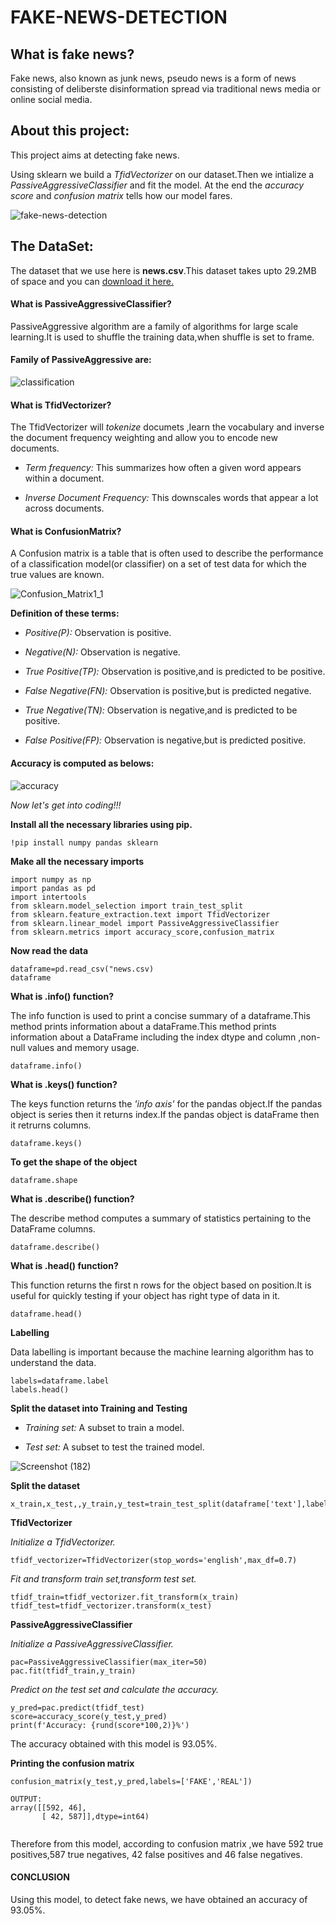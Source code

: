 # FAKE-NEWS-DETECTION

## What is fake news?
 Fake news, also known as junk news, pseudo news is a form of news consisting of deliberste disinformation spread via traditional news media or online social media.
 
## About this project:
 This project aims at detecting fake news.
 
 Using sklearn  we build a *TfidVectorizer* on our dataset.Then we intialize a *PassiveAggressiveClassifier* and fit the model. At the end the *accuracy score* and *confusion matrix* tells how our model fares.
 
 ![fake-news-detection](https://user-images.githubusercontent.com/67892708/87383431-d8c91d00-c5b6-11ea-9d07-e47afe96f7f3.jpg)
 
## The DataSet:
 
 The dataset that we use here is **news.csv**.This dataset takes upto 29.2MB of space and you can
  [download it here.](https://drive.google.com/file/d/1er9NJTLUA3qnRuyhfzuN0XUsoIC4a-_q/view)
 
#### **What is PassiveAggressiveClassifier?**
 
  PassiveAggressive algorithm are a family of algorithms for large scale learning.It is used to shuffle the training data,when shuffle is set to frame.
   
#### **Family of PassiveAggressive are:**
 
 ![classification](https://user-images.githubusercontent.com/67892708/87384293-00b98000-c5b9-11ea-9593-92f67fd2d651.png)
 
#### **What is TfidVectorizer?**
 
  The TfidVectorizer will *tokenize* documets ,learn the vocabulary and inverse the document frequency weighting and allow you to encode new documents.
   
   + *Term frequency:* This summarizes how often a given word appears within a document.
   
   + *Inverse Document Frequency:* This downscales words that appear a lot across documents.
   
#### **What is ConfusionMatrix?**
   A Confusion matrix  is a table that is often used to describe the performance of a classification model(or classifier) on a set of test data for which the true values are known. 
  
![Confusion_Matrix1_1](https://user-images.githubusercontent.com/67892708/87385285-555dfa80-c5bb-11ea-9674-6dc3a1b7da46.png)

**Definition of these terms:**

  + *Positive(P):* Observation is positive.
  
  + *Negative(N):* Observation is negative.
  
  + *True Positive(TP):* Observation is positive,and is predicted to be positive.
  
  + *False Negative(FN):* Observation is positive,but is predicted negative.
  
  + *True Negative(TN):* Observation is negative,and is predicted to be positive.
  
  + *False Positive(FP):* Observation is negative,but is predicted positive.
  
#### **Accuracy is computed as belows:**

![accuracy](https://user-images.githubusercontent.com/67892708/87388253-11222880-c5c2-11ea-8d6c-42e14bd8dd0b.png)

*Now let's get into coding!!!*

**Install all the necessary libraries using pip.**

```
!pip install numpy pandas sklearn
```
**Make all the necessary imports**

```
import numpy as np
import pandas as pd
import intertools
from sklearn.model_selection import train_test_split
from sklearn.feature_extraction.text import TfidVectorizer
from sklearn.linear_model import PassiveAggressiveClassifier
from sklearn.metrics import accuracy_score,confusion_matrix
```

**Now read the data**

```
dataframe=pd.read_csv("news.csv)
dataframe
```

**What is .info() function?**

The info function is used to print a concise summary of a dataframe.This method prints information about a dataFrame.This method prints information about a DataFrame including the index dtype and column ,non-null values and memory usage.

```
dataframe.info()
```

**What is .keys() function?**

The keys function returns the *'info axis'* for the pandas object.If the pandas object is series then it returns index.If the pandas object is dataFrame then it retrurns columns.

```
dataframe.keys()
```

**To get the shape of the object**

```
dataframe.shape
```

**What is .describe() function?**

The describe method computes a summary of statistics pertaining to the DataFrame columns.

```
dataframe.describe()
```

**What is .head() function?**

This function returns the first n rows for the object based on position.It is useful for quickly testing if your object has right type of data in it.

```
dataframe.head()
```

**Labelling**

Data labelling is important because the machine learning algorithm has to understand the data.

```
labels=dataframe.label
labels.head()
```

**Split the dataset into Training and Testing**

 + *Training set:* A subset to train a model.
 
 + *Test set:* A subset to test the trained model.

![Screenshot (182)](https://user-images.githubusercontent.com/67892708/87423405-e18e1300-c5f7-11ea-80c5-defcb1aa97ae.png)

**Split the dataset**

```
x_train,x_test,,y_train,y_test=train_test_split(dataframe['text'],labels,test_size=0.2,random_state=7)
```

**TfidVectorizer**

*Initialize a TfidVectorizer.*

```
tfidf_vectorizer=TfidVectorizer(stop_words='english',max_df=0.7)
```

*Fit and transform train set,transform test set.*

```
tfidf_train=tfidf_vectorizer.fit_transform(x_train)
tfidf_test=tfidf_vectorizer.transform(x_test)
```

**PassiveAggressiveClassifier**

*Initialize a PassiveAggressiveClassifier.*

```
pac=PassiveAggressiveClassifier(max_iter=50)
pac.fit(tfidf_train,y_train)
```

*Predict on the test set and calculate the accuracy.*

```
y_pred=pac.predict(tfidf_test)
score=accuracy_score(y_test,y_pred)
print(f'Accuracy: {rund(score*100,2)}%')
```

The accuracy obtained with this model is 93.05%.

**Printing the confusion matrix**

```
confusion_matrix(y_test,y_pred,labels=['FAKE','REAL'])
```

```
OUTPUT:
array([[592, 46],
       [ 42, 587]],dtype=int64)
       
```

Therefore from this model, according to confusion matrix ,we have 592 true positives,587 true negatives, 42 false positives and 46 false negatives.

#### **CONCLUSION**

Using this model, to detect fake news, we have obtained an accuracy of 93.05%.













 
